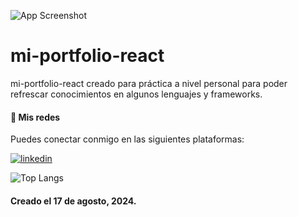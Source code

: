 
![App Screenshot](https://via.placeholder.com/468x200?text=App+Screenshot+Here)

# mi-portfolio-react

mi-portfolio-react creado para práctica a nivel personal para poder refrescar conocimientos en algunos lenguajes y frameworks.

#### 📲 Mis redes
Puedes conectar conmigo en las siguientes plataformas:

[![linkedin](https://img.shields.io/badge/linkedin-0A66C2?style=for-the-badge&logo=linkedin&logoColor=white)](https://www.linkedin.com/in/brayan-vicente-11a690293/)

![Top Langs](https://github-readme-stats.vercel.app/api/top-langs/?username=brayanjse&layout=compact)


<!-- ![Anurag's GitHub stats](https://github-readme-stats.vercel.app/api?username=brayanjse&show_icons=true&theme=transparent) -->

<!-- 
    DE ACÁ SAQUE LA INFORMACIÓN PARA LAS STATS
https://github.com/anuraghazra/github-readme-stats 
-->


#### Creado el 17 de agosto, 2024.